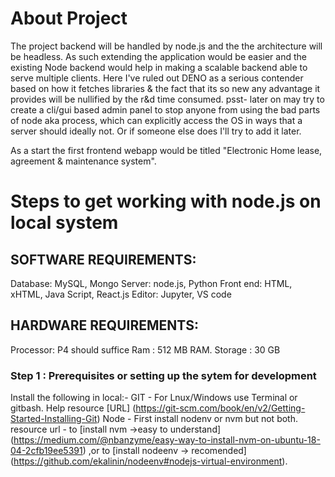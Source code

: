 # About Project
The project backend will be handled by node.js and the the architecture will be headless. As such extending the application would be easier and the existing Node backend would help in making a scalable backend able to serve multiple clients.
Here I've ruled out DENO as a serious contender based on how it fetches libraries & the fact that its so new any advantage it provides will be nullified by the r&d time consumed.
psst- later on may try to create a cli/gui based admin panel to stop anyone from using the bad parts of node aka process, which can explicitly access the OS in ways that a server should ideally not. Or if someone else does I'll try to add it later.

As a start the first frontend webapp would be titled "Electronic Home lease, agreement & maintenance system".

# Steps to get working with node.js on local system
## SOFTWARE REQUIREMENTS:
Database: MySQL, Mongo
Server: node.js, Python
Front end: HTML, xHTML, Java Script, React.js
Editor: Jupyter, VS code

## HARDWARE REQUIREMENTS:
Processor: P4 should suffice
Ram : 512 MB RAM.
Storage : 30 GB 

### Step 1 : Prerequisites or setting up the sytem for development
Install the following in local:-
GIT - For Lnux/Windows use Terminal or gitbash. Help resource [URL] (https://git-scm.com/book/en/v2/Getting-Started-Installing-Git)
Node - First install nodenv or nvm but not both. resource url - to [install nvm ->easy to understand] (https://medium.com/@nbanzyme/easy-way-to-install-nvm-on-ubuntu-18-04-2cfb19ee5391) ,or to [install nodeenv -> recomended] (https://github.com/ekalinin/nodeenv#nodejs-virtual-environment).
